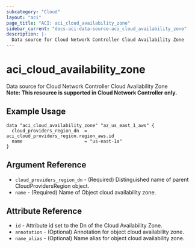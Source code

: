 ```yaml
---
subcategory: "Cloud"
layout: "aci"
page_title: "ACI: aci_cloud_availability_zone"
sidebar_current: "docs-aci-data-source-aci_cloud_availability_zone"
description: |-
  Data source for Cloud Network Controller Cloud Availability Zone
---
```


# aci_cloud_availability_zone #
Data source for Cloud Network Controller Cloud Availability Zone  
<b>Note: This resource is supported in Cloud Network Controller only.</b>
## Example Usage ##

```hcl
data "aci_cloud_availability_zone" "az_us_east_1_aws" {
  cloud_providers_region_dn  = aci_cloud_providers_region.region_aws.id
  name                       = "us-east-1a"
}
```
## Argument Reference ##
* `cloud_providers_region_dn` - (Required) Distinguished name of parent CloudProvidersRegion object.
* `name` - (Required) Name of Object cloud availability zone.



## Attribute Reference

* `id` - Attribute id set to the Dn of the Cloud Availability Zone.
* `annotation` - (Optional) Annotation for object cloud availability zone.
* `name_alias` - (Optional) Name alias for object cloud availability zone.
